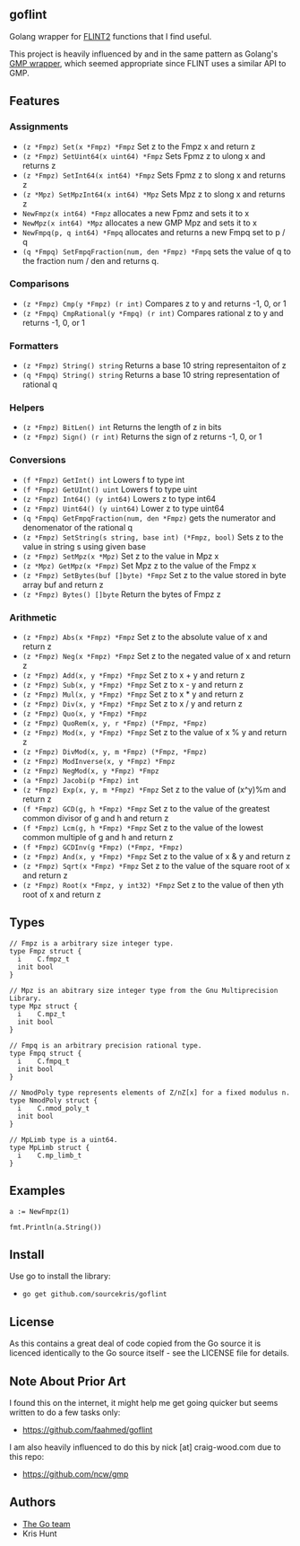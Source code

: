 ## goflint

Golang wrapper for [FLINT2](http://www.flintlib.org) functions that I find useful. 

This project is heavily influenced by and in the same pattern as Golang's [GMP wrapper](http://golang.org/misc/cgo/gmp/gmp.go), which seemed appropriate since FLINT uses a similar API to GMP.

## Features

### Assignments
 * `(z *Fmpz) Set(x *Fmpz) *Fmpz` Set z to the Fmpz x and return z
 * `(z *Fmpz) SetUint64(x uint64) *Fmpz` Sets Fpmz z to ulong x and returns z
 * `(z *Fmpz) SetInt64(x int64) *Fmpz` Sets Fpmz z to slong x and returns z
 * `(z *Mpz) SetMpzInt64(x int64) *Mpz` Sets Mpz z to slong x and returns z
 * `NewFmpz(x int64) *Fmpz` allocates a new Fpmz and sets it to x
 * `NewMpz(x int64) *Mpz` allocates a new GMP Mpz and sets it to x
 * `NewFmpq(p, q int64) *Fmpq` allocates and returns a new Fmpq set to p / q
 * `(q *Fmpq) SetFmpqFraction(num, den *Fmpz) *Fmpq` sets the value of q to the fraction num / den and returns q.

### Comparisons
 * `(z *Fmpz) Cmp(y *Fmpz) (r int)` Compares z to y and returns -1, 0, or 1
 * `(z *Fmpq) CmpRational(y *Fmpq) (r int)` Compares rational z to y and returns -1, 0, or 1

### Formatters
 * `(z *Fmpz) String() string` Returns a base 10 string representaiton of z
 * `(q *Fmpq) String() string` Returns a base 10 string representation of rational q

### Helpers
 * `(z *Fmpz) BitLen() int` Returns the length of z in bits
 * `(z *Fmpz) Sign() (r int)` Returns the sign of z returns -1, 0, or 1

### Conversions
 * `(f *Fmpz) GetInt() int` Lowers f to type int
 * `(f *Fmpz) GetUInt() uint` Lowers f to type uint
 * `(z *Fmpz) Int64() (y int64)` Lowers z to type int64
 * `(z *Fmpz) Uint64() (y uint64)` Lower z to type uint64
 * `(q *Fmpq) GetFmpqFraction(num, den *Fmpz)` gets the numerator and denomenator of the rational q
 * `(z *Fmpz) SetString(s string, base int) (*Fmpz, bool)` Sets z to the value in string s using given base 
 * `(z *Fmpz) SetMpz(x *Mpz)` Set z to the value in Mpz x
 * `(z *Mpz) GetMpz(x *Fmpz)` Set Mpz z to the value of the Fmpz x
 * `(z *Fmpz) SetBytes(buf []byte) *Fmpz` Set z to the value stored in byte array buf and return z
 * `(z *Fmpz) Bytes() []byte` Return the bytes of Fmpz z

### Arithmetic
 * `(z *Fmpz) Abs(x *Fmpz) *Fmpz` Set z to the absolute value of x and return z
 * `(z *Fmpz) Neg(x *Fmpz) *Fmpz` Set z to the negated value of x and return z
 * `(z *Fmpz) Add(x, y *Fmpz) *Fmpz` Set z to x + y and return z
 * `(z *Fmpz) Sub(x, y *Fmpz) *Fmpz` Set z to x - y and return z
 * `(z *Fmpz) Mul(x, y *Fmpz) *Fmpz` Set z to x * y and return z
 * `(z *Fmpz) Div(x, y *Fmpz) *Fmpz` Set z to x / y and return z
 * `(z *Fmpz) Quo(x, y *Fmpz) *Fmpz`
 * `(z *Fmpz) QuoRem(x, y, r *Fmpz) (*Fmpz, *Fmpz)`
 * `(z *Fmpz) Mod(x, y *Fmpz) *Fmpz` Set z to the value of x % y and return z
 * `(z *Fmpz) DivMod(x, y, m *Fmpz) (*Fmpz, *Fmpz)`
 * `(z *Fmpz) ModInverse(x, y *Fmpz) *Fmpz`
 * `(z *Fmpz) NegMod(x, y *Fmpz) *Fmpz`
 * `(a *Fmpz) Jacobi(p *Fmpz) int`
 * `(z *Fmpz) Exp(x, y, m *Fmpz) *Fmpz` Set z to the value of (x^y)%m and return z
 * `(f *Fmpz) GCD(g, h *Fmpz) *Fmpz` Set z to the value of the greatest common divisor of g and h and return z
 * `(f *Fmpz) Lcm(g, h *Fmpz) *Fmpz` Set z to the value of the lowest common multiple of g and h and return z 
 * `(f *Fmpz) GCDInv(g *Fmpz) (*Fmpz, *Fmpz)`
 * `(z *Fmpz) And(x, y *Fmpz) *Fmpz` Set z to the value of x & y and return z
 * `(z *Fmpz) Sqrt(x *Fmpz) *Fmpz` Set z to the value of the square root of x and return z
 * `(z *Fmpz) Root(x *Fmpz, y int32) *Fmpz` Set z to the value of then yth root of x and return z
 
## Types
```
// Fmpz is a arbitrary size integer type.
type Fmpz struct {
  i    C.fmpz_t
  init bool
}

// Mpz is an abitrary size integer type from the Gnu Multiprecision Library.
type Mpz struct {
  i    C.mpz_t
  init bool
}

// Fmpq is an arbitrary precision rational type.
type Fmpq struct {
  i    C.fmpq_t
  init bool
}

// NmodPoly type represents elements of Z/nZ[x] for a fixed modulus n.
type NmodPoly struct {
  i    C.nmod_poly_t
  init bool
}

// MpLimb type is a uint64.
type MpLimb struct {
  i    C.mp_limb_t
}

```

## Examples

```
a := NewFmpz(1)

fmt.Println(a.String())
```


## Install

Use go to install the library:
* `go get github.com/sourcekris/goflint`

## License

As this contains a great deal of code copied from the Go source it is licenced identically to the Go source itself - see the LICENSE file for details.

## Note About Prior Art

I found this on the internet, it might help me get going quicker but seems written to do a few tasks only:
 * https://github.com/faahmed/goflint

I am also heavily influenced to do this by nick [at] craig-wood.com due to this repo:
 * https://github.com/ncw/gmp

## Authors

* [The Go team](http://golang.org/AUTHORS)
* Kris Hunt